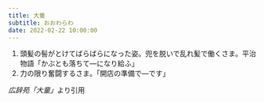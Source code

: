 ```yaml
---
title: 大童
subtitle: おおわらわ
date: 2022-02-22 10:00:00
---
```


1. 頭髪の髻がとけてばらばらになった姿。兜を脱いで乱れ髪で働くさま。平治物語「かぶとも落ちて―になり給ふ」
2. 力の限り奮闘するさま。「開店の準備で―です」

<cite>広辞苑「大童」</cite>より引用